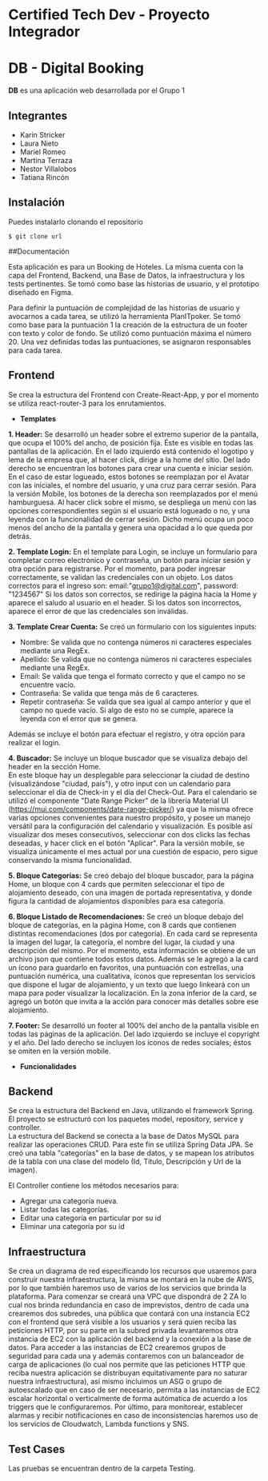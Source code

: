 # Certified Tech Dev - Proyecto Integrador

# DB - Digital Booking

**DB** es una aplicación web desarrollada por el Grupo 1

## Integrantes

- Karin Stricker
- Laura Nieto
- Mariel Romeo
- Martina Terraza
- Nestor Villalobos
- Tatiana Rincón

## Instalación

Puedes instalarlo clonando el repositorio

`$ git clone url`

##Documentación

Esta aplicación es para un Booking de Hoteles.  La misma cuenta con la capa del Frontend, Backend, una Base de Datos, la infraestructura y los tests pertinentes.
Se tomó como base las historias de usuario, y el prototipo diseñado en Figma.

Para definir la puntuación de complejidad de las historias de usuario y avocarnos a cada tarea, se utilizó la herramienta PlanITpoker. Se tomó como base para la puntuación 1 la creación de la estructura de un footer con texto y color de fondo. Se utilizó como puntuación máxima el número 20. Una vez definidas todas las puntuaciones, se asignaron responsables para cada tarea.

## Frontend

Se crea la estructura del Frontend con Create-React-App, y por el momento se utiliza react-router-3 para los enrutamientos.

- **Templates**

**1. Header:** Se desarrolló un header sobre el extremo superior de la pantalla, que ocupa el 100% del ancho, de posición fija. Éste es visible en todas las pantallas de la aplicación. 
  En el lado izquierdo está contenido el logotipo y lema de la empresa que, al hacer click, dirige a la home del sitio. 
  Del lado derecho se encuentran los botones para crear una cuenta e iniciar sesión. En el caso de estar logueado, estos botones se reemplazan por el Avatar con las iniciales, el nombre del usuario, y una cruz para cerrar sesión.
  Para la versión Mobile, los botones de la derecha son reemplazados por el menú hamburguesa. Al hacer click sobre el mismo, se despliega un menú con las opciones correspondientes según si el usuario está logueado o no, y una leyenda con la funcionalidad de cerrar sesión. Dicho menú ocupa un poco menos del ancho de la pantalla y genera una opacidad a lo que queda por detrás.

**2.  Template Login:**  En el template para Login, se incluye un formulario para completar correo electrónico y contraseña, un botón para iniciar sesión y otra opción para registrarse.
  Por el momento, para poder ingresar correctamente, se validan las credenciales con un objeto. Los datos correctos para el ingreso son:
email:"grupo1@digital.com",
password: "1234567"
  Si los datos son correctos, se redirige la página hacia la Home y aparece el saludo al usuario en el header. Si los datos son incorrectos, aparece el error de que las credenciales son inválidas.

**3. Template Crear Cuenta:** Se creó un formulario con los siguientes inputs:
* Nombre: Se valida que no contenga números ni caracteres especiales mediante una RegEx.
* Apellido: Se valida que no contenga números ni caracteres especiales mediante una RegEx.
* Email: Se valida que tenga el formato correcto y que el campo no se encuentre vacío.
* Contraseña: Se valida que tenga más de 6 caracteres.
* Repetir contraseña: Se valida que sea igual al campo anterior y que el campo no quede vacío.
Si algo de esto no se cumple, aparece la leyenda con el error que se genera.

Además se incluye el botón para efectuar el registro, y otra opción para realizar el login.

**4. Buscador:** Se incluye un bloque buscador que se visualiza debajo del header en la sección Home.  
  En este bloque hay un desplegable para seleccionar la ciudad de destino (visualizándose "ciudad, país"), y otro input con un calendario para seleccionar el día de Check-in y el día del Check-Out.  Para el calendario se utilizó el componente "Date Range Picker" de la librería Material UI (https://mui.com/components/date-range-picker/) ya que la misma ofrece varias opciones convenientes para nuestro propósito, y posee un manejo versátil para la configuración del calendario y visualización.  Es posible así visualizar dos meses consecutivos, seleccionar con dos clicks las fechas deseadas, y hacer click en el botón "Aplicar".  Para la versión mobile, se visualiza únicamente el mes actual por una cuestión de espacio, pero sigue conservando la misma funcionalidad.

**5. Bloque Categorías:** Se creó debajo del bloque buscador, para la página Home, un bloque con 4 cards que permiten seleccionar el tipo de alojamiento deseado, con una imagen de portada representativa, y donde figura la cantidad de alojamientos disponibles para esa categoría. 

**6. Bloque Listado de Recomendaciones:** Se creó un bloque debajo del bloque de categorías, en la página Home, con 8 cards que contienen distintas recomendaciones (dos por categoría). En cada card se representa la imagen del lugar, la categoría, el nombre del lugar, la ciudad y una descripción del mismo.  Por el momento, esta información se obtiene de un archivo json que contiene todos estos datos.
  Además se le agregó a la card un ícono para guardarlo en favoritos, una puntuación con estrellas, una puntuación numérica, una cualitativa, íconos que representan los servicios que dispone el lugar de alojamiento, y un texto que luego linkeará con un mapa para poder visualizar la localización.
  En la zona inferior de la card, se agregó un botón que invita a la acción para conocer más detalles sobre ese alojamiento.

**7. Footer:** Se desarrolló un footer al 100% del ancho de la pantalla visible en todas las páginas de la aplicación. 
  Del lado izquierdo se incluye el copyright y el año.
  Del lado derecho se incluyen los íconos de redes sociales; éstos se omiten en la versión mobile.

- **Funcionalidades**


## Backend

Se crea la estructura del Backend en Java, utilizando el framework Spring.  El proyecto se estructuró con los paquetes model, repository, service y controller.  
  La estructura del Backend se conecta a la base de Datos MySQL para realizar las operaciones CRUD.  Para este fin se utiliza Spring Data JPA.
  Se creó una tabla "categorías" en la base de datos, y se mapean los atributos de la tabla con una clase del modelo (Id, Título, Descripción y Url de la imagen).

  El Controller contiene los métodos necesarios para:

* Agregar una categoría nueva.
* Listar todas las categorías.
* Editar una categoría en particular por su id
* Eliminar una categoría por su id

## Infraestructura

Se crea un diagrama de red especificando los recursos que usaremos para construir nuestra infraestructura, la misma se montará en la nube de AWS, por lo que también haremos uso de varios de los servicios que brinda la plataforma. Para comenzar se creará una VPC que dispondrá de 2 ZA lo cual nos brinda redundancia en caso de imprevistos, dentro de cada una crearemos dos subredes, una pública que contará con una instancia EC2 con el frontend que será visible a los usuarios y será quien reciba las peticiones HTTP, por su parte en la subred privada levantaremos otra instancia de EC2 con la aplicación del backend y la conexión a la base de datos. Para acceder a las instancias de EC2 crearemos grupos de seguridad para cada una y además contaremos con un balanceador de carga de aplicaciones (lo cual nos permite que las peticiones HTTP que reciba nuestra aplicación se distribuyan equitativamente para no saturar nuestra infraestructura), así mismo incluimos un ASG o grupo de autoescalado que en caso de ser necesario, permita a las instancias de EC2 escalar horizontal o verticalmente de forma autómatica de acuerdo a los triggers que le configuraremos.
Por último, para monitorear, establecer alarmas y recibir notificaciones en caso de inconsistencias haremos uso de los servicios de Cloudwatch, Lambda functions y SNS. 


## Test Cases

Las pruebas se encuentran dentro de la carpeta Testing.


